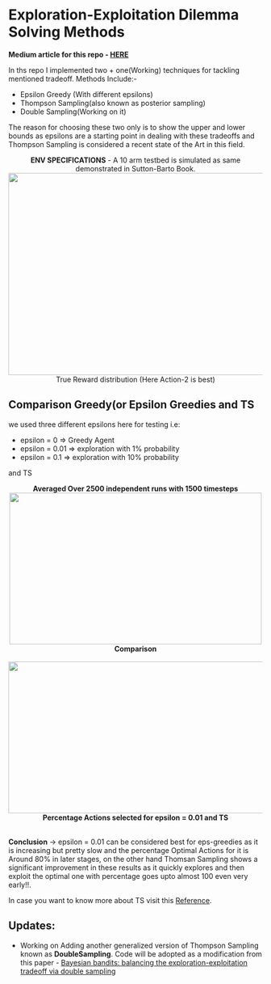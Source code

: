# Exploration-Exploitation Dilemma Solving Methods

**Medium article for this repo - [HERE](https://amshra267.medium.com/tackling-exploration-exploitation-dilemma-in-k-armed-bandits-598c0329cf88)**

In ths repo I implemented two + one(Working) techniques for tackling mentioned tradeoff.
Methods Include:-
 - Epsilon Greedy (With different epsilons)
 - Thompson Sampling(also known as posterior sampling)
 - Double Sampling(Working on it)

The reason for choosing these two only is to show the upper and lower bounds as epsilons are a starting point in dealing with these tradeoffs and Thompson Sampling is considered a recent state of the Art in this field.

<p align = "center">
<b>ENV SPECIFICATIONS</b> - A 10 arm testbed is simulated as same demonstrated in Sutton-Barto Book.
<image width = "600" height = "400" src = "assets/True_Rewards.png"><br/>
True Reward distribution (Here Action-2 is best)
</p>

##  Comparison Greedy(or Epsilon Greedies and TS

we used three different epsilons here for testing
i.e:<br/>
 - epsilon = 0 => Greedy Agent<br>
 - epsilon = 0.01 => exploration with 1% probability
 - epsilon = 0.1 => exploration with 10% probability</br>
  
and TS


<p align = "center">
<b>Averaged Over 2500 independent runs with 1500 timesteps</b></br> 
<image width = "500" height = "300" src = assets/Comparisons.png></br>
<b>Comparison</b></br>
</br>
<image width = "700" height = "300" src = assets/Optimal_Actions.png><br/>
<b>Percentage Actions selected for epsilon = 0.01 and TS</b></br>
</br>
</p>

**Conclusion** -> epsilon = 0.01 can be considered best for eps-greedies as it is increasing but pretty slow and the percentage Optimal Actions for it is Around 80% in later stages, on the other hand Thomsan Sampling shows a significant improvement in these results as it quickly explores and then exploit the optimal one with percentage goes upto almost 100 even very early!!.

In case you want to know more about TS visit this [Reference](assets/Thompson_Sampling.pdf).

## Updates:
 - Working on Adding another generalized version of Thompson Sampling known as **DoubleSampling**. Code will be adopted as a modification from this paper - [Bayesian bandits: balancing the
exploration-exploitation tradeoff via double sampling](assets/DoubleSampling.pdf)